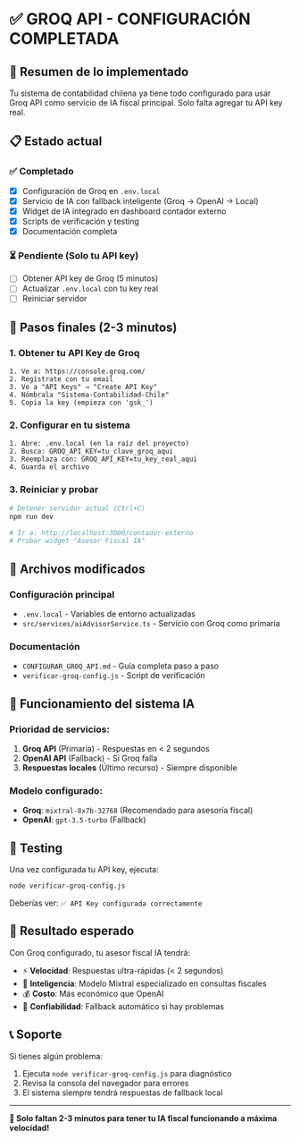# ✅ GROQ API - CONFIGURACIÓN COMPLETADA

## 🎯 Resumen de lo implementado

Tu sistema de contabilidad chilena ya tiene todo configurado para usar Groq API como servicio de IA fiscal principal. Solo falta agregar tu API key real.

## 📋 Estado actual

### ✅ Completado
- [x] Configuración de Groq en `.env.local`
- [x] Servicio de IA con fallback inteligente (Groq → OpenAI → Local)
- [x] Widget de IA integrado en dashboard contador externo
- [x] Scripts de verificación y testing
- [x] Documentación completa

### ⏳ Pendiente (Solo tu API key)
- [ ] Obtener API key de Groq (5 minutos)
- [ ] Actualizar `.env.local` con tu key real
- [ ] Reiniciar servidor

## 🚀 Pasos finales (2-3 minutos)

### 1. Obtener tu API Key de Groq
```
1. Ve a: https://console.groq.com/
2. Regístrate con tu email
3. Ve a "API Keys" → "Create API Key"
4. Nómbrala "Sistema-Contabilidad-Chile"
5. Copia la key (empieza con 'gsk_')
```

### 2. Configurar en tu sistema
```
1. Abre: .env.local (en la raíz del proyecto)
2. Busca: GROQ_API_KEY=tu_clave_groq_aqui
3. Reemplaza con: GROQ_API_KEY=tu_key_real_aqui
4. Guarda el archivo
```

### 3. Reiniciar y probar
```bash
# Detener servidor actual (Ctrl+C)
npm run dev

# Ir a: http://localhost:3000/contador-externo
# Probar widget "Asesor Fiscal IA"
```

## 🔧 Archivos modificados

### Configuración principal
- `.env.local` - Variables de entorno actualizadas
- `src/services/aiAdvisorService.ts` - Servicio con Groq como primaria

### Documentación
- `CONFIGURAR_GROQ_API.md` - Guía completa paso a paso
- `verificar-groq-config.js` - Script de verificación

## 🎯 Funcionamiento del sistema IA

### Prioridad de servicios:
1. **Groq API** (Primaria) - Respuestas en < 2 segundos
2. **OpenAI API** (Fallback) - Si Groq falla
3. **Respuestas locales** (Último recurso) - Siempre disponible

### Modelo configurado:
- **Groq**: `mixtral-8x7b-32768` (Recomendado para asesoría fiscal)
- **OpenAI**: `gpt-3.5-turbo` (Fallback)

## 🧪 Testing

Una vez configurada tu API key, ejecuta:
```bash
node verificar-groq-config.js
```

Deberías ver: `✅ API Key configurada correctamente`

## 🎉 Resultado esperado

Con Groq configurado, tu asesor fiscal IA tendrá:
- ⚡ **Velocidad**: Respuestas ultra-rápidas (< 2 segundos)
- 🧠 **Inteligencia**: Modelo Mixtral especializado en consultas fiscales
- 💰 **Costo**: Más económico que OpenAI
- 🔄 **Confiabilidad**: Fallback automático si hay problemas

## 📞 Soporte

Si tienes algún problema:
1. Ejecuta `node verificar-groq-config.js` para diagnóstico
2. Revisa la consola del navegador para errores
3. El sistema siempre tendrá respuestas de fallback local

---

**🎯 Solo faltan 2-3 minutos para tener tu IA fiscal funcionando a máxima velocidad!**
